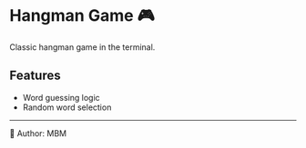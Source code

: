 # Hangman Game 🎮

Classic hangman game in the terminal.

## Features
- Word guessing logic
- Random word selection

---
🧑 Author: MBM  
